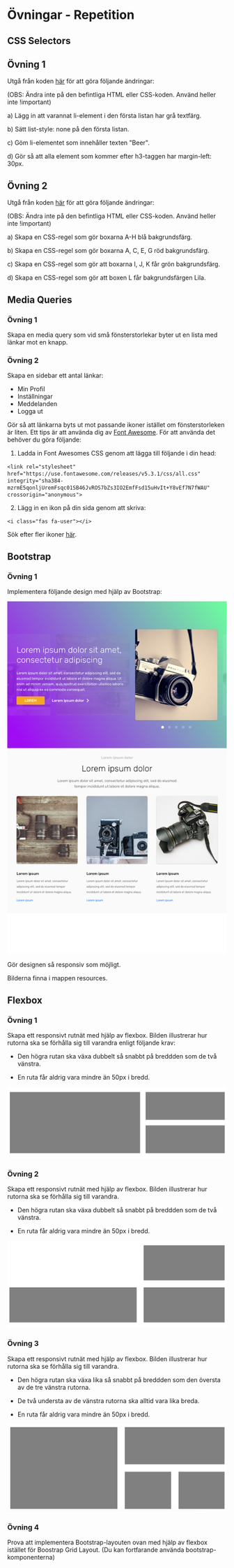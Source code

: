 # Övningar - Repetition

## CSS Selectors

## Övning 1

Utgå från koden [här](https://jsfiddle.net/andreas_lofgren/orx3ck4e/) för att göra följande ändringar:

(OBS: Ändra inte på den befintliga HTML eller CSS-koden. Använd heller inte !important)

a) Lägg in att varannat li-element i den första listan har grå textfärg.

b) Sätt list-style: none på den första listan.

c) Göm li-elementet som innehåller texten "Beer".

d) Gör så att alla element som kommer efter h3-taggen har margin-left: 30px.

## Övning 2

Utgå från koden [här](https://jsfiddle.net/andreas_lofgren/bcm4kxL8/) för att göra följande ändringar:

(OBS: Ändra inte på den befintliga HTML eller CSS-koden. Använd heller inte !important)

a) Skapa en CSS-regel som gör boxarna A-H blå bakgrundsfärg.

b) Skapa en CSS-regel som gör boxarna A, C, E, G röd bakgrundsfärg.

c) Skapa en CSS-regel som gör att boxarna I, J, K får grön bakgrundsfärg.

d) Skapa en CSS-regel som gör att boxen L får bakgrundsfärgen Lila.

## Media Queries

### Övning 1
Skapa en media query som vid små fönsterstorlekar byter ut en lista med länkar mot en knapp.

### Övning 2
Skapa en sidebar ett antal länkar:

* Min Profil
* Inställningar
* Meddelanden
* Logga ut

Gör så att länkarna byts ut mot passande ikoner istället om fönsterstorleken är liten. Ett tips är att använda dig av [Font Awesome](https://fontawesome.com/how-to-use/on-the-web/setup/getting-started?using=web-fonts-with-css). För att använda det behöver du göra följande:

1. Ladda in Font Awesomes CSS genom att lägga till följande i din head:
```
<link rel="stylesheet" href="https://use.fontawesome.com/releases/v5.3.1/css/all.css" integrity="sha384-mzrmE5qonljUremFsqc01SB46JvROS7bZs3IO2EmfFsd15uHvIt+Y8vEf7N7fWAU" crossorigin="anonymous">
```

2. Lägg in en ikon på din sida genom att skriva:
```
<i class="fas fa-user"></i>
```

Sök efter fler ikoner [här](https://fontawesome.com/icons?d=gallery&q=user).


## Bootstrap

### Övning 1
Implementera följande design med hjälp av Bootstrap:

![bootstrap](images/ec_ovning_1280_bootstrap_1.png)

Gör designen så responsiv som möjligt.

Bilderna finna i mappen resources.

## Flexbox

### Övning 1

Skapa ett responsivt rutnät med hjälp av flexbox. Bilden illustrerar hur rutorna ska se förhålla sig till varandra enligt följande krav:

* Den högra rutan ska växa dubbelt så snabbt på breddden som de två vänstra.

* En ruta får aldrig vara mindre än 50px i bredd.

![1](images/1.png?)

### Övning 2

Skapa ett responsivt rutnät med hjälp av flexbox. Bilden illustrerar hur rutorna ska se förhålla sig till varandra.

* Den högra rutan ska växa dubbelt så snabbt på breddden som de två vänstra.

* En ruta får aldrig vara mindre än 50px i bredd.

![2](images/2.png?)

### Övning 3

Skapa ett responsivt rutnät med hjälp av flexbox. Bilden illustrerar hur rutorna ska se förhålla sig till varandra.

* Den högra rutan ska växa lika så snabbt på breddden som den översta av de tre vänstra rutorna.

* De två understa av de vänstra rutorna ska alltid vara lika breda.

* En ruta får aldrig vara mindre än 50px i bredd.

![2](images/3.png)

### Övning 4

Prova att implementera Bootstrap-layouten ovan med hjälp av flexbox istället för Boostrap Grid Layout. (Du kan fortfarande använda bootstrap-komponenterna)
